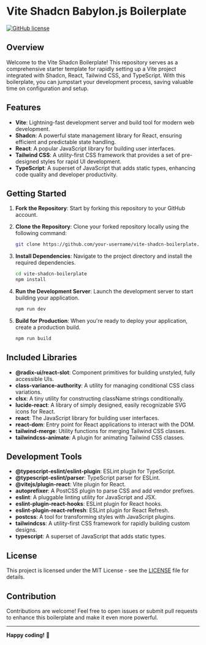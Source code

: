 # Vite Shadcn Babylon.js Boilerplate

[![GitHub license](https://img.shields.io/badge/license-MIT-blue.svg)](https://github.com/your-username/vite-shadcn-boilerplate/blob/main/LICENSE)

## Overview

Welcome to the Vite Shadcn Boilerplate! This repository serves as a comprehensive starter template for rapidly setting up a Vite project integrated with Shadcn, React, Tailwind CSS, and TypeScript. With this boilerplate, you can jumpstart your development process, saving valuable time on configuration and setup.

## Features

- **Vite**: Lightning-fast development server and build tool for modern web development.
- **Shadcn**: A powerful state management library for React, ensuring efficient and predictable state handling.
- **React**: A popular JavaScript library for building user interfaces.
- **Tailwind CSS**: A utility-first CSS framework that provides a set of pre-designed styles for rapid UI development.
- **TypeScript**: A superset of JavaScript that adds static types, enhancing code quality and developer productivity.

## Getting Started

1. **Fork the Repository**: Start by forking this repository to your GitHub account.

2. **Clone the Repository**: Clone your forked repository locally using the following command:

    ```bash
    git clone https://github.com/your-username/vite-shadcn-boilerplate.git
    ```

3. **Install Dependencies**: Navigate to the project directory and install the required dependencies.

    ```bash
    cd vite-shadcn-boilerplate
    npm install
    ```

4. **Run the Development Server**: Launch the development server to start building your application.

    ```bash
    npm run dev
    ```

5. **Build for Production**: When you're ready to deploy your application, create a production build.

    ```bash
    npm run build
    ```

## Included Libraries

- **@radix-ui/react-slot**: Component primitives for building unstyled, fully accessible UIs.
- **class-variance-authority**: A utility for managing conditional CSS class variations.
- **clsx**: A tiny utility for constructing className strings conditionally.
- **lucide-react**: A library of simply designed, easily recognizable SVG icons for React.
- **react**: The JavaScript library for building user interfaces.
- **react-dom**: Entry point for React applications to interact with the DOM.
- **tailwind-merge**: Utility functions for merging Tailwind CSS classes.
- **tailwindcss-animate**: A plugin for animating Tailwind CSS classes.

## Development Tools

- **@typescript-eslint/eslint-plugin**: ESLint plugin for TypeScript.
- **@typescript-eslint/parser**: TypeScript parser for ESLint.
- **@vitejs/plugin-react**: Vite plugin for React.
- **autoprefixer**: A PostCSS plugin to parse CSS and add vendor prefixes.
- **eslint**: A pluggable linting utility for JavaScript and JSX.
- **eslint-plugin-react-hooks**: ESLint plugin for React hooks.
- **eslint-plugin-react-refresh**: ESLint plugin for React Refresh.
- **postcss**: A tool for transforming styles with JavaScript plugins.
- **tailwindcss**: A utility-first CSS framework for rapidly building custom designs.
- **typescript**: A superset of JavaScript that adds static types.

## License

This project is licensed under the MIT License - see the [LICENSE](LICENSE) file for details.

## Contribution

Contributions are welcome! Feel free to open issues or submit pull requests to enhance this boilerplate and make it even more powerful.

---

**Happy coding!** 🚀

